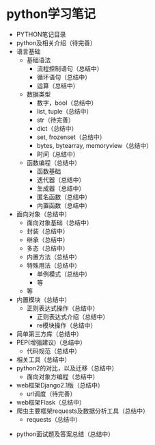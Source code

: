 # python学习笔记

* PYTHON笔记目录
* python及相关介绍（待完善）
* 语言基础
  - 基础语法
    - 流程控制语句（总结中）
    - 循环语句（总结中）
    - 运算（总结中）
  - 数据类型
    - 数字，bool（总结中）
    - list, tuple（总结中）
    - str（待完善）
    - dict（总结中）
    - set, frozenset（总结中）
    - bytes, bytearray, memoryview（总结中）
    - 时间（总结中）
  - 函数编程（总结中）
    - 函数基础
    - 迭代器（总结中）
    - 生成器（总结中）
    - 匿名函数（总结中）
    - 内置函数（总结中）
* 面向对象（总结中）
  - 面向对象基础（总结中）
  - 封装（总结中）
  - 继承（总结中）
  - 多态（总结中）
  - 内置方法（总结中）
  - 特殊用法（总结中）
    - 单例模式（总结中）
    - 等
  - 等
* 内置模块（总结中）
  - 正则表达式操作（总结中）
    - 正则表达式介绍（总结中）
    - re模块操作（总结中）
* 简单第三方库（总结中）
* PEP(增强建议)（总结中）
  - 代码规范（总结中）
* 相关工具（总结中）
* python2的对比，以及迁移（总结中）
  - 面向对象方编程（总结中）
* web框架Django2.1版（总结中）
  - url调度（待完善）
* web框架Flask（总结中）
* 爬虫主要框架requests及数据分析工具（总结中）
  - requests（总结中）

- python面试题及答案总结（总结中）